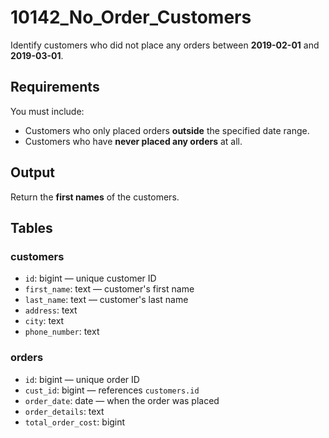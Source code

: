# 10142_No_Order_Customers

Identify customers who did not place any orders between **2019-02-01** and **2019-03-01**.

## Requirements

You must include:

- Customers who only placed orders **outside** the specified date range.
- Customers who have **never placed any orders** at all.

## Output

Return the **first names** of the customers.

## Tables

### customers

- `id`: bigint — unique customer ID
- `first_name`: text — customer's first name
- `last_name`: text — customer's last name
- `address`: text
- `city`: text
- `phone_number`: text

### orders

- `id`: bigint — unique order ID
- `cust_id`: bigint — references `customers.id`
- `order_date`: date — when the order was placed
- `order_details`: text
- `total_order_cost`: bigint
